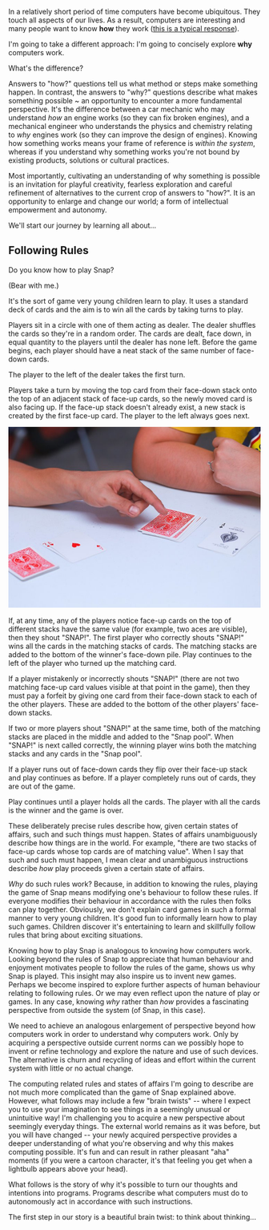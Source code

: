 <!--
.. title: Why Computers Work (part 1) 
.. slug: why-computers-1_2
.. date: 2020-08-06 19:00:00 UTC+01:00
.. tags: 
.. category: 
.. link: 
.. description: 
.. type: text
.. author: Nicholas H.Tollervey
-->

In a relatively short period of time computers have become ubiquitous. They
touch all aspects of our lives. As a result, computers are interesting and many
people want to know **how** they work ([this is a typical response](https://www.youtube.com/watch?v=tpIctyqH29Q)).

I'm going to take a different approach: I'm going to concisely explore **why**
computers work.

What's the difference?

Answers to "how?" questions tell us what method or steps make something happen.
In contrast, the answers to "why?" questions describe what makes
something possible ~ an opportunity to encounter a more fundamental
perspective. It's the difference between a car mechanic who may understand
*how* an engine works (so they can fix broken engines), and a mechanical
engineer who understands the physics and chemistry relating to *why* engines
work (so they can improve the design of engines). Knowing how something works
means your frame of reference is *within the system*, whereas if you understand
why something works you're not bound by existing products, solutions or
cultural practices.

Most importantly, cultivating an understanding of why something is possible is
an invitation for playful creativity, fearless exploration and careful
refinement of alternatives to the current crop of answers to "how?". It is an
opportunity to enlarge and change our world; a form of intellectual
empowerment and autonomy.

We'll start our journey by learning all about...

## Following Rules

Do you know how to play Snap?

(Bear with me.)

It's the sort of game very young children learn to play. It uses a standard
deck of cards and the aim is to win all the cards by taking turns to play.

Players sit in a circle with one of them acting as dealer. The dealer shuffles
the cards so they're in a random order. The cards are dealt, face down, in
equal quantity to the players until the dealer has none left. Before the game
begins, each player should have a neat stack of the same number of face-down
cards.

The player to the left of the dealer takes the first turn.

Players take a turn by moving the top card from their face-down stack onto the
top of an adjacent stack of face-up cards, so the newly moved card is also
facing up. If the face-up stack doesn't already exist, a new stack is created
by the first face-up card. The player to the left always goes next.

![Snap!](/images/snap.jpg)

If, at any time, any of the players notice face-up cards on the top of
different stacks have the same value (for example, two aces are visible), then
they shout "SNAP!". The first player who correctly shouts "SNAP!" wins all the
cards in the matching stacks of cards. The matching stacks are added to the
bottom of the winner's face-down pile. Play continues to the left of the player
who turned up the matching card.

If a player mistakenly or incorrectly shouts "SNAP!" (there are not two
matching face-up card values visible at that point in the game), then they must
pay a forfeit by giving one card from their face-down stack to each of the
other players. These are added to the bottom of the other players' face-down
stacks.

If two or more players shout "SNAP!" at the same time, both of the matching
stacks are placed in the middle and added to the "Snap pool". When "SNAP!" is
next called correctly, the winning player wins both the matching stacks and any
cards in the "Snap pool".

If a player runs out of face-down cards they flip over their face-up stack and
play continues as before. If a player completely runs out of cards, they are
out of the game.

Play continues until a player holds all the cards. The player with all the
cards is the winner and the game is over.

These deliberately precise rules describe how, given certain states of affairs,
such and such things must happen. States of affairs unambiguously describe how
things are in the world. For example, "there are two stacks of face-up cards
whose top cards are of matching value". When I say that such and such must
happen, I mean clear and unambiguous instructions describe *how* play proceeds
given a certain state of affairs.

*Why* do such rules work? Because, in addition to knowing the rules, playing
the game of Snap means modifying one's behaviour to follow these rules. If
everyone modifies their behaviour in accordance with the rules then folks can
play together. Obviously, we don't explain card games in such a formal manner
to very young children. It's good fun to informally learn how to play such
games. Children discover it's entertaining to learn and skillfully follow rules
that bring about exciting situations.

Knowing how to play Snap is analogous to knowing how computers work. Looking
beyond the rules of Snap to appreciate that human behaviour and enjoyment
motivates people to follow the rules of the game, shows us why Snap is
played. This insight may also inspire us to invent new games. Perhaps we become
inspired to explore further aspects of human behaviour relating to following
rules. Or we may even reflect upon the nature of play or games. In any case,
knowing *why* rather than *how* provides a fascinating perspective from outside
the system (of Snap, in this case).

We need to achieve an analogous enlargement of perspective beyond how computers
work in order to understand why computers work. Only by acquiring a perspective
outside current norms can we possibly hope to invent or refine technology and
explore the nature and use of such devices. The alternative is churn and
recycling of ideas and effort within the current system with little or no
actual change.

The computing related rules and states of affairs I'm going to describe are not
much more complicated than the game of Snap explained above. However, what
follows may include a few "brain twists" -- where I expect you to use your
imagination to see things in a seemingly unusual or unintuitive way! I'm
challenging you to acquire a new perspective about seemingly everyday things.
The external world remains as it was before, but you will have changed -- your
newly acquired perspective provides a deeper understanding of what you're
observing and why this makes computing possible. It's fun and can result in
rather pleasant "aha" moments (if you were a cartoon character, it's that
feeling you get when a lightbulb appears above your head).

What follows is the story of why it's possible to turn our thoughts and
intentions into programs. Programs describe what computers must do to
autonomously act in accordance with such instructions.

The first step in our story is a beautiful brain twist: to think about
thinking...
